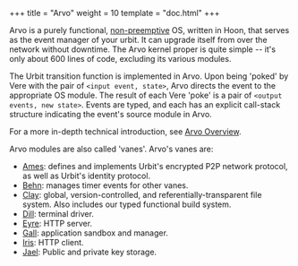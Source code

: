 +++
title = "Arvo"
weight = 10
template = "doc.html"
+++

Arvo is a purely functional, [non-preemptive](https://en.wikipedia.org/wiki/Cooperative_multitasking)
OS, written in Hoon, that serves as the event manager of your urbit.
It can upgrade itself from over the network without downtime.  The Arvo kernel
proper is quite simple -- it's only about 600 lines of code, excluding its
various modules.

The Urbit transition function is implemented in Arvo.  Upon being 'poked' by
Vere with the pair of `<input event, state>`, Arvo directs the event to the
appropriate OS module.  The result of each Vere 'poke' is a pair of
`<output events, new state>`.  Events are typed, and each has an explicit
call-stack structure indicating the event's source module in Arvo.

For a more in-depth technical introduction, see [Arvo Overview](@/docs/arvo/overview.md).

Arvo modules are also called 'vanes'.  Arvo's vanes are:

- [Ames](@/docs/arvo/ames/ames.md): defines and implements Urbit's encrypted P2P network protocol, as well
  as Urbit's identity protocol.
- [Behn](@/docs/arvo/behn/behn.md): manages timer events for other vanes.
- [Clay](@/docs/arvo/clay/clay.md): global, version-controlled, and referentially-transparent file system.
  Also includes our typed functional build system.
- [Dill](@/docs/arvo/dill/dill.md): terminal driver.
- [Eyre](@/docs/arvo/eyre/eyre.md): HTTP server.
- [Gall](@/docs/arvo/gall/gall.md): application sandbox and manager.
- [Iris](@/docs/arvo/iris/iris-api.md): HTTP client.
- [Jael](@/docs/arvo/jael/jael-api.md): Public and private key storage.

